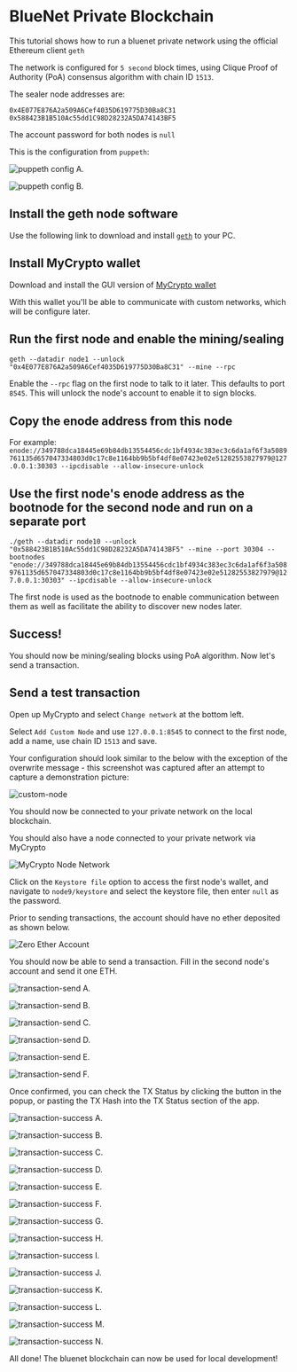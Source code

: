 # BlueNet Private Blockchain

This tutorial shows how to run a bluenet private network using the official Ethereum client `geth`

The network is configured for `5 second` block times, using Clique Proof of Authority (PoA) consensus algorithm with chain ID `1513`.

The sealer node addresses are:

`0x4E077E876A2a509A6Cef4035D619775D30Ba8C31`
`0x588423B1B510Ac55dd1C98D28232A5DA74143BF5`

The account password for both nodes is `null`

This is the configuration from `puppeth`:

![puppeth config A.](Screenshots/puppeth_config_blue1.PNG)


![puppeth config B.](Screenshots/puppeth_config_blue2.PNG)


## Install the geth node software

Use the following link to download and install [`geth`](https://geth.ethereum.org/downloads/) to your PC.

## Install MyCrypto wallet

Download and install the GUI version of [MyCrypto wallet](https://download.mycrypto.com/)

With this wallet you'll be able to communicate with custom networks, which will be configure later.

## Run the first node and enable the mining/sealing

`geth --datadir node1 --unlock "0x4E077E876A2a509A6Cef4035D619775D30Ba8C31" --mine --rpc`

Enable the `--rpc` flag on the first node to talk to it later. This defaults to port `8545`.
This will unlock the node's account to enable it to sign blocks.

## Copy the enode address from this node

For example:
`enode://349788dca18445e69b84db13554456cdc1bf4934c383ec3c6da1af6f3a5089761135d657047334803d0c17c8e1164bb9b5bf4df8e07423e02e51282553827979@127.0.0.1:30303 --ipcdisable --allow-insecure-unlock`

## Use the first node's enode address as the bootnode for the second node and run on a separate port

`./geth --datadir node10 --unlock "0x588423B1B510Ac55dd1C98D28232A5DA74143BF5" --mine --port 30304 --bootnodes "enode://349788dca18445e69b84db13554456cdc1bf4934c383ec3c6da1af6f3a5089761135d657047334803d0c17c8e1164bb9b5bf4df8e07423e02e51282553827979@127.0.0.1:30303" --ipcdisable --allow-insecure-unlock`

The first node is used as the bootnode to enable communication between them as well as facilitate the ability to discover new nodes later.

## Success!

You should now be mining/sealing blocks using PoA algorithm. Now let's send a transaction.

## Send a test transaction

Open up MyCrypto and select `Change network` at the bottom left.

Select `Add Custom Node` and use `127.0.0.1:8545` to connect to the first node, add a name, use chain ID `1513` and save.

Your configuration should look similar to the below with the exception of the overwrite message - this screenshot was captured after an attempt to capture a demonstration picture:

![custom-node](Screenshots/mycrypto_bluenet1.PNG)

You should now be connected to your private network on the local blockchain.

You should also have a node connected to your private network via MyCrypto

![MyCrypto Node Network](Screenshots/mycrypto_bluenet0.PNG)


Click on the `Keystore file` option to access the first node's wallet, and navigate to `node9/keystore` and select
the keystore file, then enter `null` as the password.

Prior to sending transactions, the account should have no ether deposited as shown below.

![Zero Ether Account](Screenshots/c31_no_tx.PNG)

You should now be able to send a transaction. Fill in the second node's account and send it one ETH.


![transaction-send A.](Screenshots/c31_tx1.PNG)

![transaction-send B.](Screenshots/c31_tx2.PNG)

![transaction-send C.](Screenshots/2ad_tx1.PNG)

![transaction-send D.](Screenshots/2ad_tx2.PNG)

![transaction-send E.](Screenshots/bf5_tx1.PNG)

![transaction-send F.](Screenshots/bf5_tx2.PNG)


Once confirmed, you can check the TX Status by clicking the button in the popup, or pasting the TX Hash into the TX Status section of the app.


![transaction-success A.](Screenshots/c31_txg.PNG)

![transaction-success B.](Screenshots/c31_txg1.PNG)

![transaction-success C.](Screenshots/c31_txgs.PNG)

![transaction-success D.](Screenshots/c31_txgs1.PNG)

![transaction-success E.](Screenshots/c31_txgs2.PNG)

![transaction-success F.](Screenshots/c31_txgs3.PNG)

![transaction-success G.](Screenshots/2ad_txg.PNG)

![transaction-success H.](Screenshots/2ad_txg1.PNG)

![transaction-success I.](Screenshots/2ad_txgs.PNG)

![transaction-success J.](Screenshots/2ad_txgs1.PNG)

![transaction-success K.](Screenshots/bf5_txg.PNG)

![transaction-success L.](Screenshots/bf5_txgs.PNG)

![transaction-success M.](Screenshots/bf5_txgs1.PNG)

![transaction-success N.](Screenshots/bf5_txgs2.PNG)


All done! The bluenet blockchain can now be used for local development!

